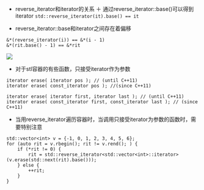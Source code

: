 - reverse_iterator和iterator的关系
 ＋ 通过reverse_iterator::base()可以得到iterator
 `std::reverse_iterator(it).base() == it`
 
 + reverse_iterator::base和iterator之间存在着偏移
 ```
 &*(reverse_iterator(i)) == &*(i - 1)
 &*(rit.base() - 1) == &*rit
 ```
 ![](http://upload.cppreference.com/mwiki/images/3/39/range-rbegin-rend.svg)
 
- 对于stl容器的有些函数，只接受iterator作为参数
```
iterator erase( iterator pos ); // (until C++11)
iterator erase( const_iterator pos ); //(since C++11)

iterator erase( iterator first, iterator last ); // (until C++11)
iterator erase( const_iterator first, const_iterator last ); // (since C++11)
```

- 当用reverse_iterator遍历容器时，当调用只接受iterator为参数的函数时，需要特别注意
```
std::vector<int> v = {-1, 0, 1, 2, 3, 4, 5, 6};
for (auto rit = v.rbegin(); rit != v.rend(); ) {
    if (*rit != 0) {
        rit = std::reverse_iterator<std::vector<int>::iterator>(v.erase(std::next(rit).base()));
    } else {
        ++rit;
    }
}
```
